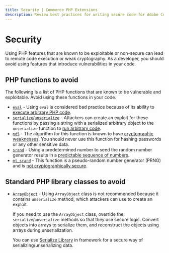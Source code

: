 ```yaml
---
title: Security | Commerce PHP Extensions
description: Review best practices for writing secure code for Adobe Commerce and Magento Open Source extensions.
---
```


# Security

Using PHP features that are known to be exploitable or non-secure can lead to remote code execution or weak cryptography.
As a developer, you should avoid using features that introduce vulnerabilities in your code.

## PHP functions to avoid

The following is a list of PHP functions that are known to be vulnerable and exploitable.
Avoid using these functions in your code.

*  [`eval`](http://php.net/manual/en/function.eval.php) - Using `eval` is considered bad practice because of its ability to [execute arbitrary PHP code](https://www.owasp.org/index.php/PHP_Security_Cheat_Sheet#Code_Injection).
*  [`serialize`](http://php.net/manual/en/function.serialize.php)/[`unserialize`](http://php.net/manual/en/function.unserialize.php) - Attackers can create an exploit for these functions by passing a string with a serialized arbitrary object to the `unserialize` function to [run arbitrary code](https://www.owasp.org/index.php/PHP_Object_Injection).
*  [`md5`](http://php.net/manual/en/function.md5.php) - The algorithm for this function is known to have [cryptographic weaknesses](https://www.owasp.org/index.php/Guide_to_Cryptography#Hashes).
   You should never use this function for hashing passwords or any other sensitive data.
*  [`srand`](http://php.net/manual/en/function.srand.php) - Using a predetermined number to seed the random number generator results in a [predictable sequence of numbers](http://programmers.stackexchange.com/questions/76229/predicting-the-output-of-phps-rand).
*  [`mt_srand`](http://php.net/manual/en/function.mt-rand.php) - This function is a pseudo-random number generator (PRNG) and is [not cryptographically secure](http://phpsecurity.readthedocs.io/en/latest/Insufficient-Entropy-For-Random-Values.html).

## Standard PHP library classes to avoid

*  [`ArrayObject`](http://php.net/manual/en/class.arrayobject.php) - Using `ArrayObject` class is not recommended because it contains `unserialize` method, which attackers can use to create an exploit.

   If you need to use the `ArrayObject` class, override the `serialize`/`unserialize` methods so that they use secure logic.
   Convert objects into arrays to serialize them, and reconstruct the objects using arrays during unserialization.

   You can use [Serialize Library](../../development/framework/serialize-library.md) in framework for a secure way of serializing/unserializing data.
